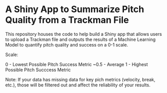 # A Shiny App to Summarize Pitch Quality from a Trackman File

This repository houses the code to help build a Shiny app that allows users to upload a Trackman file and outputs the results of a Machine Learning Model to quantify pitch quality and success on a 0-1 scale. 

Scale:

0 - Lowest Possible Pitch Success Metric
~0.5 - Average
1 - Highest Possible Pitch Succcess Metric


Note: If your data has missing data for key pich metrics (velocity, break, etc.), those will be filtered out and affect the reliability of your results. 
